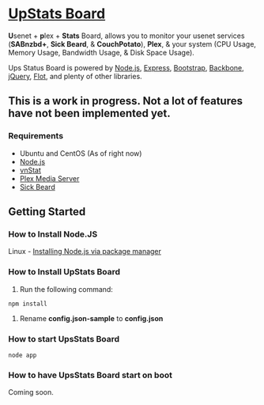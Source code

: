# [UpStats Board](https://github.com/lienma/UpStatsBoard)

**U**senet + **p**lex + **Stats** Board, allows you to monitor your usenet services (**SABnzbd+**, **Sick Beard**, & **CouchPotato**), **Plex**, & your system (CPU Usage, Memory Usage, Bandwidth Usage, & Disk Space Usage).

Ups Status Board is powered by [Node.js](http://www.nodejs.org/), [Express](http://www.expressjs.com/), [Bootstrap](http://www.getbootstrap.com/), [Backbone](http://www.backbonejs.org/), [jQuery](http://www.jquery.com/?), [Flot](www.flotcharts.org/), and plenty of other libraries.

## This is a work in progress. Not a lot of features have not been implemented yet.

### Requirements
*  Ubuntu and CentOS (As of right now)
*  [Node.js](http://www.nodejs.org/)
*  [vnStat](http://humdi.net/vnstat/)
*  [Plex Media Server](http://plexapp.com/)
*  [Sick Beard](http://sickbeard.com/)


## Getting Started
### How to Install Node.JS
Linux - [Installing Node.js via package manager](https://github.com/joyent/node/wiki/Installing-Node.js-via-package-manager)

### How to Install UpStats Board
1.  Run the following command:
````
npm install
````
1.  Rename **config.json-sample** to **config.json**

### How to start UpsStats Board
    node app

### How to have UpsStats Board start on boot
Coming soon.